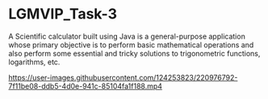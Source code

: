 # LGMVIP_Task-3

A Scientific calculator built using Java is a general-purpose application whose primary objective is to perform basic mathematical operations and also perform some essential and tricky solutions to trigonometric functions, logarithms, etc. 

https://user-images.githubusercontent.com/124253823/220976792-7f11be08-ddb5-4d0e-941c-85104fa1f188.mp4

